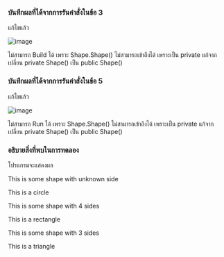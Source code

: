 ### บันทึกผลที่ได้จากการรันคำสั่งในข้อ 3
แก้ไขแล้ว

![image](https://github.com/Chaiyapa/03376836-OOP-2566-Lab-10/assets/144195729/2fb6a3de-be1f-4ca4-82b1-abe820a42a3e)

ไม่สามารถ Build ได้ เพราะ Shape.Shape() ไม่สามารถเข้าถึงได้ เพราะเป็น private แก้จากเปลี่ยน private Shape() เป็น public Shape()
### บันทึกผลที่ได้จากการรันคำสั่งในข้อ 5
แก้ไขแล้ว

![image](https://github.com/Chaiyapa/03376836-OOP-2566-Lab-10/assets/144195729/ad9811aa-35b7-4397-a8c7-244ca8a7cd74)

ไม่สามารถ Run ได้ เพราะ Shape.Shape() ไม่สามารถเข้าถึงได้ เพราะเป็น private แก้จากเปลี่ยน private Shape() เป็น public Shape()
### อธิบายสิ่งที่พบในการทดลอง
โปรแกรมจะแสดงผล

This is some shape with unknown side

This is a circle

This is some shape with 4 sides

This is a rectangle

This is some shape with 3 sides

This is a triangle
